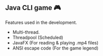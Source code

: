 ## Java CLI game 🎮

Features used in the development.
- Multi-thread.
- Threadpool (Scheduled)
- JavaFX (For reading & playing .mp4 files) 
- ANSI escape code (For the game legend)
